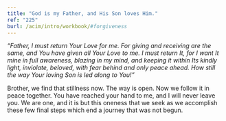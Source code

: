 ```yaml
---
title: "God is my Father, and His Son loves Him."
ref: "225"
burl: /acim/intro/workbook/#forgiveness
---
```


*“Father, I must return Your Love for me. For giving and receiving are
the same, and You have given all Your Love to me. I must return It, for
I want It mine in full awareness, blazing in my mind, and keeping it
within Its kindly light, inviolate, beloved, with fear behind and only
peace ahead. How still the way Your loving Son is led along to You!”*

Brother, we find that stillness now. The way is open. Now we follow it
in peace together. You have reached your hand to me, and I will never
leave you. We are one, and it is but this oneness that we seek as we
accomplish these few final steps which end a journey that was not begun.

